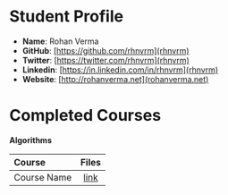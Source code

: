 # Student Profile

- **Name**: Rohan Verma
- **GitHub**: [https://github.com/rhnvrm](rhnvrm)
- **Twitter**: [https://twitter.com/rhnvrm](rhnvrm)
- **Linkedin**: [https://in.linkedin.com/in/rhnvrm](rhnvrm)
- **Website**: [http://rohanverma.net](rohanverma.net)

# Completed Courses

**Algorithms**

Course|Files
:--|:--:
Course Name| [link]()